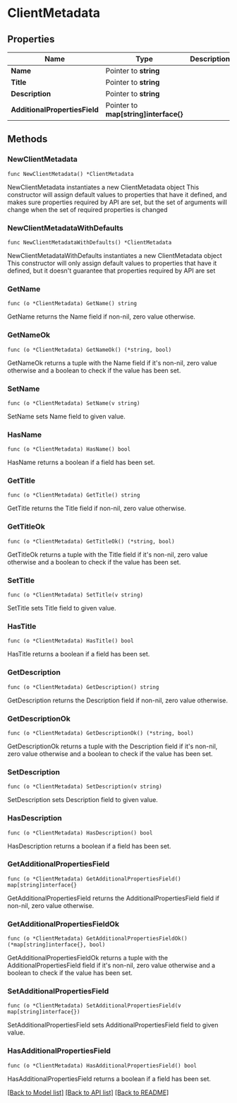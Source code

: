 # ClientMetadata

## Properties

Name | Type | Description | Notes
------------ | ------------- | ------------- | -------------
**Name** | Pointer to **string** |  | [optional] 
**Title** | Pointer to **string** |  | [optional] 
**Description** | Pointer to **string** |  | [optional] 
**AdditionalPropertiesField** | Pointer to **map[string]interface{}** |  | [optional] 

## Methods

### NewClientMetadata

`func NewClientMetadata() *ClientMetadata`

NewClientMetadata instantiates a new ClientMetadata object
This constructor will assign default values to properties that have it defined,
and makes sure properties required by API are set, but the set of arguments
will change when the set of required properties is changed

### NewClientMetadataWithDefaults

`func NewClientMetadataWithDefaults() *ClientMetadata`

NewClientMetadataWithDefaults instantiates a new ClientMetadata object
This constructor will only assign default values to properties that have it defined,
but it doesn't guarantee that properties required by API are set

### GetName

`func (o *ClientMetadata) GetName() string`

GetName returns the Name field if non-nil, zero value otherwise.

### GetNameOk

`func (o *ClientMetadata) GetNameOk() (*string, bool)`

GetNameOk returns a tuple with the Name field if it's non-nil, zero value otherwise
and a boolean to check if the value has been set.

### SetName

`func (o *ClientMetadata) SetName(v string)`

SetName sets Name field to given value.

### HasName

`func (o *ClientMetadata) HasName() bool`

HasName returns a boolean if a field has been set.

### GetTitle

`func (o *ClientMetadata) GetTitle() string`

GetTitle returns the Title field if non-nil, zero value otherwise.

### GetTitleOk

`func (o *ClientMetadata) GetTitleOk() (*string, bool)`

GetTitleOk returns a tuple with the Title field if it's non-nil, zero value otherwise
and a boolean to check if the value has been set.

### SetTitle

`func (o *ClientMetadata) SetTitle(v string)`

SetTitle sets Title field to given value.

### HasTitle

`func (o *ClientMetadata) HasTitle() bool`

HasTitle returns a boolean if a field has been set.

### GetDescription

`func (o *ClientMetadata) GetDescription() string`

GetDescription returns the Description field if non-nil, zero value otherwise.

### GetDescriptionOk

`func (o *ClientMetadata) GetDescriptionOk() (*string, bool)`

GetDescriptionOk returns a tuple with the Description field if it's non-nil, zero value otherwise
and a boolean to check if the value has been set.

### SetDescription

`func (o *ClientMetadata) SetDescription(v string)`

SetDescription sets Description field to given value.

### HasDescription

`func (o *ClientMetadata) HasDescription() bool`

HasDescription returns a boolean if a field has been set.

### GetAdditionalPropertiesField

`func (o *ClientMetadata) GetAdditionalPropertiesField() map[string]interface{}`

GetAdditionalPropertiesField returns the AdditionalPropertiesField field if non-nil, zero value otherwise.

### GetAdditionalPropertiesFieldOk

`func (o *ClientMetadata) GetAdditionalPropertiesFieldOk() (*map[string]interface{}, bool)`

GetAdditionalPropertiesFieldOk returns a tuple with the AdditionalPropertiesField field if it's non-nil, zero value otherwise
and a boolean to check if the value has been set.

### SetAdditionalPropertiesField

`func (o *ClientMetadata) SetAdditionalPropertiesField(v map[string]interface{})`

SetAdditionalPropertiesField sets AdditionalPropertiesField field to given value.

### HasAdditionalPropertiesField

`func (o *ClientMetadata) HasAdditionalPropertiesField() bool`

HasAdditionalPropertiesField returns a boolean if a field has been set.


[[Back to Model list]](../README.md#documentation-for-models) [[Back to API list]](../README.md#documentation-for-api-endpoints) [[Back to README]](../README.md)


